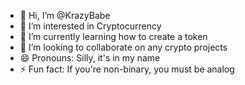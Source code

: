 - 👋 Hi, I’m @KrazyBabe
- 👀 I’m interested in Cryptocurrency
- 🌱 I’m currently learning how to create a token
- 💞️ I’m looking to collaborate on any crypto projects
- 😄 Pronouns: Silly, it's in my name
- ⚡ Fun fact: If you're non-binary, you must be analog

<!---
KrazyBabe/KrazyBabe is a ✨ special ✨ repository because its `README.md` (this file) appears on your GitHub profile.
You can click the Preview link to take a look at your changes.
--->
